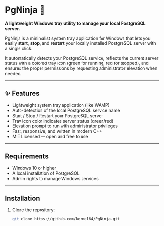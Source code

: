 # PgNinja 🥷

**A lightweight Windows tray utility to manage your local PostgreSQL server.**

PgNinja is a minimalist system tray application for Windows that lets you easily **start**, **stop**, and **restart** your locally installed PostgreSQL server with a single click.

It automatically detects your PostgreSQL service, reflects the current server status with a colored tray icon (green for running, red for stopped), and ensures the proper permissions by requesting administrator elevation when needed.

---

## ✨ Features

- Lightweight system tray application (like WAMP)
- Auto-detection of the local PostgreSQL service name
- Start / Stop / Restart your PostgreSQL server
- Tray icon color indicates server status (green/red)
- Elevation prompt to run with administrator privileges
- Fast, responsive, and written in modern C++
- MIT Licensed — open and free to use

---

## Requirements

- Windows 10 or higher
- A local installation of PostgreSQL
- Admin rights to manage Windows services

---

## Installation

1. Clone the repository:
   ```bash
   git clone https://github.com/kernel64/PgNinja.git
